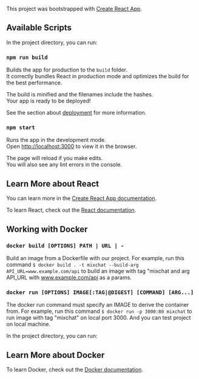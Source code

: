 This project was bootstrapped with [Create React App](https://github.com/facebook/create-react-app).

## Available Scripts

In the project directory, you can run:

### `npm run build`

Builds the app for production to the `build` folder.<br>
It correctly bundles React in production mode and optimizes the build for the best performance.

The build is minified and the filenames include the hashes.<br>
Your app is ready to be deployed!

See the section about [deployment](https://facebook.github.io/create-react-app/docs/deployment) for more information.

### `npm start`

Runs the app in the development mode.<br>
Open [http://localhost:3000](http://localhost:3000) to view it in the browser.

The page will reload if you make edits.<br>
You will also see any lint errors in the console.

## Learn More about React

You can learn more in the [Create React App documentation](https://facebook.github.io/create-react-app/docs/getting-started).

To learn React, check out the [React documentation](https://reactjs.org/).


## Working with Docker

### `docker build [OPTIONS] PATH | URL | -`

Build an image from a Dockerfile with our project. For example, run this command `$ docker build . -t mixchat --build-arg API_URL=www.example.com/api` to build an image with tag "mixchat and arg API_URL with www.example.com/api as a params.

### `docker run [OPTIONS] IMAGE[:TAG|@DIGEST] [COMMAND] [ARG...]`

The docker run command must specify an IMAGE to derive the container from. For example, run this command `$ docker run -p 3000:80 mixchat` to run image with tag "mixchat" on local port 3000. And you can test project on local machine.

In the project directory, you can run:

## Learn More about Docker

To learn Docker, check out the [Docker documentation](https://docs.docker.com/).
